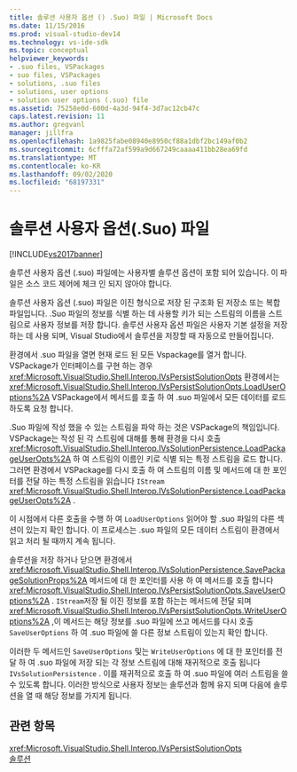 ```yaml
---
title: 솔루션 사용자 옵션 () .Suo) 파일 | Microsoft Docs
ms.date: 11/15/2016
ms.prod: visual-studio-dev14
ms.technology: vs-ide-sdk
ms.topic: conceptual
helpviewer_keywords:
- .suo files, VSPackages
- suo files, VSPackages
- solutions, .suo files
- solutions, user options
- solution user options (.suo) file
ms.assetid: 75258e0d-600d-4a3d-94f4-3d7ac12cb47c
caps.latest.revision: 11
ms.author: gregvanl
manager: jillfra
ms.openlocfilehash: 1a9825fabe08940e8950cf88a1dbf2bc149af0b2
ms.sourcegitcommit: 6cfffa72af599a9d667249caaaa411bb28ea69fd
ms.translationtype: MT
ms.contentlocale: ko-KR
ms.lasthandoff: 09/02/2020
ms.locfileid: "68197331"
---
```

# <a name="solution-user-options-suo-file"></a>솔루션 사용자 옵션(.Suo) 파일
[!INCLUDE[vs2017banner](../../includes/vs2017banner.md)]

솔루션 사용자 옵션 (.suo) 파일에는 사용자별 솔루션 옵션이 포함 되어 있습니다. 이 파일은 소스 코드 제어에 체크 인 되지 않아야 합니다.  
  
 솔루션 사용자 옵션 (.suo) 파일은 이진 형식으로 저장 된 구조화 된 저장소 또는 복합 파일입니다. .Suo 파일의 정보를 식별 하는 데 사용할 키가 되는 스트림의 이름을 스트림으로 사용자 정보를 저장 합니다. 솔루션 사용자 옵션 파일은 사용자 기본 설정을 저장 하는 데 사용 되며, Visual Studio에서 솔루션을 저장할 때 자동으로 만들어집니다.  
  
 환경에서 .suo 파일을 열면 현재 로드 된 모든 Vspackage를 열거 합니다. VSPackage가 인터페이스를 구현 하는 경우 <xref:Microsoft.VisualStudio.Shell.Interop.IVsPersistSolutionOpts> 환경에서는 <xref:Microsoft.VisualStudio.Shell.Interop.IVsPersistSolutionOpts.LoadUserOptions%2A> VSPackage에서 메서드를 호출 하 여 .suo 파일에서 모든 데이터를 로드 하도록 요청 합니다.  
  
 .Suo 파일에 작성 했을 수 있는 스트림을 파악 하는 것은 VSPackage의 책임입니다. VSPackage는 작성 된 각 스트림에 대해를 통해 환경을 다시 호출 <xref:Microsoft.VisualStudio.Shell.Interop.IVsSolutionPersistence.LoadPackageUserOpts%2A> 하 여 스트림의 이름인 키로 식별 되는 특정 스트림을 로드 합니다. 그러면 환경에서 VSPackage를 다시 호출 하 여 스트림의 이름 및 메서드에 대 한 포인터를 전달 하는 특정 스트림을 읽습니다 `IStream` <xref:Microsoft.VisualStudio.Shell.Interop.IVsSolutionPersistence.LoadPackageUserOpts%2A> .  
  
 이 시점에서 다른 호출을 수행 하 여 `LoadUserOptions` 읽어야 할 .suo 파일의 다른 섹션이 있는지 확인 합니다. 이 프로세스는 .suo 파일의 모든 데이터 스트림이 환경에서 읽고 처리 될 때까지 계속 됩니다.  
  
 솔루션을 저장 하거나 닫으면 환경에서 <xref:Microsoft.VisualStudio.Shell.Interop.IVsSolutionPersistence.SavePackageSolutionProps%2A> 메서드에 대 한 포인터를 사용 하 여 메서드를 호출 합니다 <xref:Microsoft.VisualStudio.Shell.Interop.IVsPersistSolutionOpts.SaveUserOptions%2A> . `IStream`저장 될 이진 정보를 포함 하는는 메서드에 전달 되며 <xref:Microsoft.VisualStudio.Shell.Interop.IVsPersistSolutionOpts.WriteUserOptions%2A> ,이 메서드는 해당 정보를 .suo 파일에 쓰고 메서드를 다시 호출 `SaveUserOptions` 하 여 .suo 파일에 쓸 다른 정보 스트림이 있는지 확인 합니다.  
  
 이러한 두 메서드인 `SaveUserOptions` 및는 `WriteUserOptions` 에 대 한 포인터를 전달 하 여 .suo 파일에 저장 되는 각 정보 스트림에 대해 재귀적으로 호출 됩니다 `IVsSolutionPersistence` . 이를 재귀적으로 호출 하 여 .suo 파일에 여러 스트림을 쓸 수 있도록 합니다. 이러한 방식으로 사용자 정보는 솔루션과 함께 유지 되며 다음에 솔루션을 열 때 해당 정보를 가지게 됩니다.  
  
## <a name="see-also"></a>관련 항목  
 <xref:Microsoft.VisualStudio.Shell.Interop.IVsPersistSolutionOpts>   
 [솔루션](../../extensibility/internals/solutions-overview.md)
